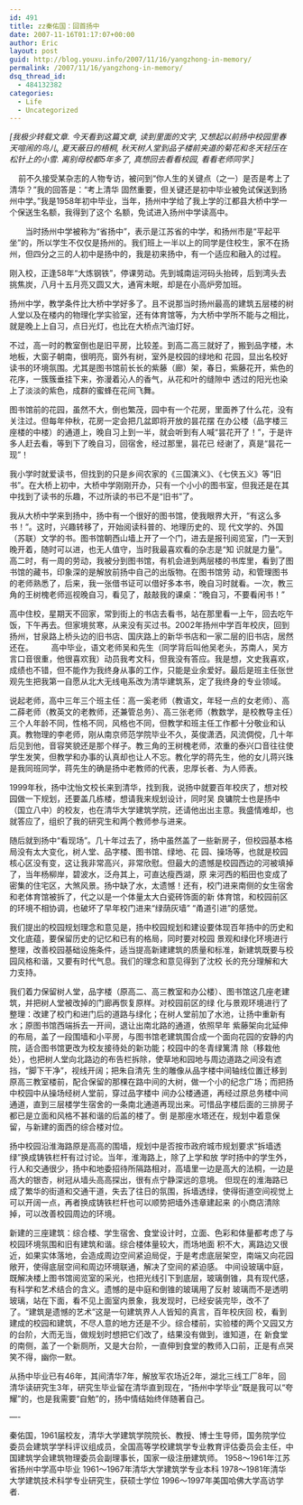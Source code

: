 ```yaml
---
id: 491
title: zz秦佑国：回首扬中
date: 2007-11-16T01:17:07+00:00
author: Eric
layout: post
guid: http://blog.youxu.info/2007/11/16/yangzhong-in-memory/
permalink: /2007/11/16/yangzhong-in-memory/
dsq_thread_id:
  - 484132382
categories:
  - Life
  - Uncategorized
---
```

_[我极少转载文章. 今天看到这篇文章, 读到里面的文字, 又想起以前扬中校园里春天喧闹的鸟儿, 夏天蔽日的梧桐, 秋天树人堂到品子楼前夹道的菊花和冬天轻压在松针上的小雪. 离别母校都5年多了, 真想回去看看校园, 看看老师同学.]_

<p align="left">
      前不久接受某杂志的人物专访，被问到“你人生的关键点（之一）是否是考上了清华？”我的回答是：“考上清华 固然重要，但关键还是初中毕业被免试保送到扬州中学。”我是1958年初中毕业，当年，扬州中学给了我上学的江都县大桥中学一个保送生名额，我得到了这个 名额，免试进入扬州中学读高中。
</p>

　　当时扬州中学被称为“省扬中”，表示是江苏省的中学，和扬州市是“平起平坐”的，所以学生不仅仅是扬州的。我们班上一半以上的同学是住校生，家不在扬州，但四分之三的人初中是扬中的，我是初来扬中，有一个适应和融入的过程。

刚入校，正逢58年“大炼钢铁”，停课劳动。先到城南运河码头抬砖，后到湾头去挑焦炭，八月十五月亮又圆又大，通宵未眠，却是在小高炉旁加班。

扬州中学，教学条件比大桥中学好多了。且不说那当时扬州最高的建筑五层楼的树人堂以及在楼内的物理化学实验室，还有体育馆等，为大桥中学所不能与之相比，就是晚上上自习，点日光灯，也比在大桥点汽油灯好。

不过，高一时的教室倒也是旧平房，比较差。到高二高三就好了，搬到品字楼，木地板，大窗子朝南，很明亮，窗外有树，室外是校园的绿地和 花园，显出名校好读书的环境氛围。尤其是图书馆前长长的紫藤（廊）架，春日，紫藤花开，紫色的花序，一簇簇垂挂下来，弥漫着沁人的香气，从花和叶的缝隙中 透过的阳光也染上了淡淡的紫色，成群的蜜蜂在花间飞舞。

图书馆前的花园，虽然不大，倒也繁茂，园中有一个花房，里面养了什么花，没有关注过。但每年仲秋，花房一定会把几盆即将开放的昙花摆 在办公楼（品字楼三座楼的中楼）的通道上，晚自习上到一半，就会听到有人喊“昙花开了！”，于是许多人赶去看，等到下了晚自习，回宿舍，经过那里，昙花已 经谢了，真是“昙花一现”！

我小学时就爱读书，但找到的只是乡间农家的《三国演义》、《七侠五义》等“旧书”。在大桥上初中，大桥中学刚刚开办，只有一个小小的图书室，但我还是在其中找到了读书的乐趣，不过所读的书已不是“旧书”了。

我从大桥中学来到扬中，扬中有一个很好的图书馆，使我眼界大开，“有这么多书！”。这时，兴趣转移了，开始阅读科普的、地理历史的、现 代文学的、外国（苏联）文学的书。图书馆朝西山墙上开了一个门，进去是报刊阅览室，门一天到晚开着，随时可以进，也无人值守，当时我最喜欢看的杂志是“知 识就是力量”。高二时，有一周的劳动，我被分到图书馆，有机会进到两层楼的书库里，看到了图书馆的藏书，印象深的是解放前扬中自己的出版物。在图书馆劳 动，和管理图书的老师熟悉了，后来，我一张借书证可以借好多本书，晚自习时就看。一次，教三角的<st1 :personname w:st="on" productid="王树槐">王树槐</st1>老师巡视晚自习，看见了，敲敲我的课桌：“晚自习，不要看闲书！”

高中住校，星期天不回家，常到街上的书店去看书，站在那里看一上午，回去吃午饭，下午再去。但家境贫寒，从来没有买过书。2002年扬州中学百年校庆，回到扬州，甘泉路上桥头边的旧书店、国庆路上的新华书店和一家二层的旧书店，居然还在。 　　高中毕业，语<st1 :personname w:st="on" productid="文">文</st1>老<st1 :personname w:st="on" productid="师吴和">师吴和</st1>先生（同学背后叫他吴老头，苏南人，吴方言口音很重，他很喜欢我）动员我考文科，但我没有答应。我是想，文史我喜欢，成绩也不错，但不能作为我终身从事的工作，只能是业余爱好。最后是班主<st1 :personname w:st="on" productid="任张世观">任张世观</st1>先生把我第一自愿从北大无线电系改为清华建筑系，定了我终身的专业领域。

说起老师，高中三年三个班主任：<st1 :personname w:st="on" productid="高一奚">高一奚</st1>老师（教语文，年轻一点的女老师）、<st1 :personname w:st="on" productid="高二薛">高二薛</st1>老师（教英文的老教师，还兼管总务）、<st1 :personname w:st="on" productid="高三张">高三张</st1>老师（教数学，是校教导主任）三个人年龄不同，性格不同，风格也不同，但教学和班主任工作都十分敬业和认真。教物理的<st1 :personname w:st="on" productid="李">李</st1>老师，刚从南京师范学院毕业不久，英俊潇洒，风流倜傥，几十年后见到他，音容笑貌还是那个样子。教三角的<st1 :personname w:st="on" productid="王树槐">王树槐</st1>老师，浓重的泰兴口音往往使学生发笑，但教学和办事的认真却也让人不忘。教化学的<st1 :personname w:st="on" productid="蒋">蒋</st1>先生，他的女儿蒋兴珠是我同班同学，<st1 :personname w:st="on" productid="蒋">蒋</st1>先生的确是扬中老教师的代表，忠厚长者、为人师表。

1999年秋，扬中沈怡文校长来到清华，找到我，说扬中就要百年校庆了，想对校园做一下规划，还要盖几栋楼，想请我来规划设计，同时吴 良镛院士也是扬中（国立八中）的校友，也在清华大学建筑学院，还请他出出主意。我盛情难却，也就答应了，组织了我的研究生和两个教师参与进来。

随后就到扬中“看现场”。几十年过去了，扬中虽然盖了一些新房子，但校园基本格局没有太大变化，树人堂、品字楼、图书馆、绿地、花 园、操场等，也就是校园核心区没有变，这让我非常高兴，非常欣慰。但最大的遗憾是校园西边的河被填掉了，当年杨柳岸，碧波水，泛舟其上，可直达瘦西湖，原 来河西的稻田也变成了密集的住宅区，大煞风景。扬中缺了水，太遗憾！还有，校门进来南侧的女生宿舍和老体育馆被拆了，代之以是一个体量太大白瓷砖饰面的新 体育馆，和校园前区的环境不相协调，也破坏了早年校门进来“绿荫灰墙” “甬道引进”的感觉。

我们提出的校园规划理念和意见是，扬中校园规划和建设要体现百年扬中的历史和文化底蕴，要保留历史的记忆和已有的格局，同时要对校园 景观和绿化环境进行整理，改善校园基础设施条件，适当提高新建建筑的质量和标准，新建筑既要与校园风格和谐，又要有时代气息。我们的理念和意见得到了沈校 长的充分理解和大力支持。

我们着力保留树人堂，品字楼（原高二、高三教室和办公楼）、图书馆这几座老建筑，并把树人堂被改掉的门廊再恢复原样。对校园前区的绿 化与景观环境进行了整理：改建了校门和进门后的道路与绿化；在树人堂前加了水池，让扬中重新有水；原图书馆西端拆去一开间，退让出南北路的通道，依照早年 紫藤架向北延伸的布局，盖了一段围墙和小平房，与图书馆老建筑围合成一个面向花园的安静的内院，适合图书馆更改为校友接待处的新功能；校园中的冬青绿篱清 除（移栽他处），也把树人堂向北路边的布告栏拆除，使草地和园地与周边道路之间没有遮挡，“脚下干净”，视线开阔；把<st1 :personname w:st="on" productid="朱自清">朱自清</st1>先 生的雕像从品字楼中间轴线位置迁移到原高三教室楼前，配合保留的那棵在路中间的大树，做一个小的纪念广场；而把扬中校园中从操场经树人堂前，穿过品字楼中 间办公楼通道，再经过原总务楼中间通道，直到三层楼学生宿舍的一条南北通道再现出来。可惜品字楼后面的三排房子都已是立面和风格不甚和谐的后盖的楼了。倒 是那座水塔还在，规划中着意保留，与新建的面西的综合楼对位。

扬中校园沿淮海路原是高高的围墙，规划中是否按市政府城市规划要求“拆墙透绿”换成铸铁栏杆有过讨论。当年，淮海路上，除了上学和放 学时扬中的学生外，行人和交通很少，扬中和地委招待所隔路相对，高墙里一边是高大的法桐，一边是高大的银杏，树冠从墙头高高探出，很有点宁静深远的意境。 但现在的淮海路已成了繁华的街道和交通干道，失去了往日的氛围，拆墙透绿，使得街道空间视觉上可以开阔一点，再者换成铸铁栏杆也可以顺势把墙外违章建起来 的小商店清除掉，可以改善校园周边的环境。

新建的三座建筑：综合楼、学生宿舍、食堂设计时，立面、色彩和体量都考虑了与校园环境氛围和旧有建筑和谐。综合楼体量较大，而场地面 积不大，离路边又很近，如果实体落地，会造成周边空间紧迫局促，于是考虑底层架空，南端又向花园敞开，使得底层空间和周边环境联通，解决了空间的紧迫感。 中间设玻璃中庭，既解决楼上图书馆阅览室的采光，也把光线引下到底层，玻璃倒锥，具有现代感，有科学和艺术结合的含义。遗憾的是中庭和倒锥的玻璃用了反射 玻璃而不是透明玻璃，站在下面，看不见上面室内景象，我发现时，已经安装完毕，改不了了。“建筑是遗憾的艺术”这是一句建筑界人人皆知的真言，百年校庆回 校，看到建成的校园和建筑，不尽人意的地方还是不少。综合楼前，实验楼的两个又园又方的台阶，大而无当，做规划时想把它们改了，结果没有做到，谁知道，在 新食堂的南侧，盖了一个新厕所，又是大台阶，一直伸到食堂的教师入口前，正是有点哭笑不得，幽你一默。

从扬中毕业已有46年，其间清华7年，解放军农场近2年，湖北三线工厂8年，回清华读研究生3年，研究生毕业留在清华直到现在，“扬州中学毕业”既是我可以“夸耀”的，也是我需要“自勉”的，扬中情结始终伴随著自己。

&#8212;-

秦佑国，1961届校友，清华大学建筑学院院长、教授、博士生导师，国务院学位委员会建筑学学科评议组成员，全国高等学校建筑学专业教育评估委员会主任，中国建筑学会建筑物理委员会副理事长，国家一级注册建筑师。 1958～1961年江苏省扬州中学高中毕业 1961～1967年清华大学建筑学专业本科 1978～1981年清华大学建筑技术科学专业研究生，获硕士学位 1996～1997年美国哈佛大学高访学者.